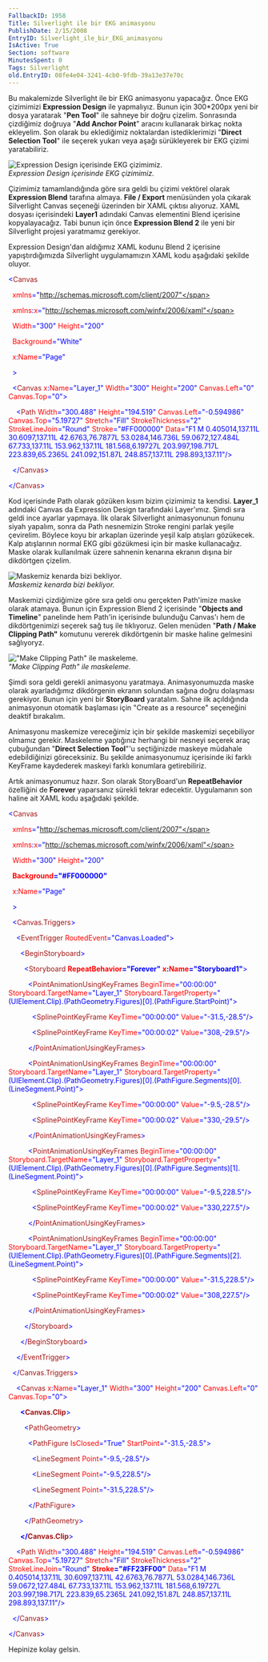 ```yaml
---
FallbackID: 1958
Title: Silverlight ile bir EKG animasyonu
PublishDate: 2/15/2008
EntryID: Silverlight_ile_bir_EKG_animasyonu
IsActive: True
Section: software
MinutesSpent: 0
Tags: Silverlight
old.EntryID: 08fe4e04-3241-4cb0-9fdb-39a13e37e70c
---
```

Bu makalemizde Silverlight ile bir EKG animasyonu yapacağız. Önce EKG
çizimimizi **Expression Design** ile yapmalıyız. Bunun için 300\*200px
yeni bir dosya yaratarak "**Pen Tool**" ile sahneye bir doğru çizelim.
Sonrasında çizdiğimiz doğruya "**Add Anchor Point**" aracını kullanarak
birkaç nokta ekleyelim. Son olarak bu eklediğimiz noktalardan
istediklerimizi "**Direct Selection Tool**" ile seçerek yukarı veya
aşağı sürükleyerek bir EKG çizimi yaratabiliriz.

![Expression Design içerisinde EKG
çizimimiz.](http://cdn.daron.yondem.com/assets/1958/14022008_1.png)\
*Expression Design içerisinde EKG çizimimiz.*

Çizimimiz tamamlandığında göre sıra geldi bu çizimi vektörel olarak
**Expression Blend** tarafına almaya. **File / Export** menüsünden yola
çıkarak Silverlight Canvas seçeneği üzerinden bir XAML çıktısı alıyoruz.
XAML dosyası içerisindeki **Layer1** adındaki Canvas elementini Blend
içerisine kopyalayacağız. Tabi bunun için önce **Expression Blend 2**
ile yeni bir Silverlight projesi yaratmamız gerekiyor.

Expression Design'dan aldığımız XAML kodunu Blend 2 içerisine
yapıştırdığımızda Silverlight uygulamamızın XAML kodu aşağıdaki şekilde
oluyor.

<span style="color: blue;">\<</span><span
style="color: #a31515;">Canvas</span>

<span style="color: red;">  xmlns</span><span
style="color: blue;">="http://schemas.microsoft.com/client/2007"</span>

<span style="color: red;">  xmlns</span><span
style="color: blue;">:</span><span style="color: red;">x</span><span
style="color: blue;">="http://schemas.microsoft.com/winfx/2006/xaml"</span>

<span style="color: red;">  Width</span><span
style="color: blue;">="300"</span><span style="color: red;">
Height</span><span style="color: blue;">="200"</span>

<span style="color: red;">  Background</span><span
style="color: blue;">="White"</span>

<span style="color: red;">  x</span><span
style="color: blue;">:</span><span style="color: red;">Name</span><span
style="color: blue;">="Page"</span>

<span style="color: blue;">  \></span>

<span style="color: #a31515;">  </span><span
style="color: blue;">\<</span><span
style="color: #a31515;">Canvas</span><span style="color: red;">
x</span><span style="color: blue;">:</span><span
style="color: red;">Name</span><span
style="color: blue;">="Layer\_1"</span><span style="color: red;">
Width</span><span style="color: blue;">="300"</span><span
style="color: red;"> Height</span><span
style="color: blue;">="200"</span><span style="color: red;">
Canvas.Left</span><span style="color: blue;">="0"</span><span
style="color: red;"> Canvas.Top</span><span
style="color: blue;">="0"\></span>

<span style="color: #a31515;">    </span><span
style="color: blue;">\<</span><span
style="color: #a31515;">Path</span><span style="color: red;">
Width</span><span style="color: blue;">="300.488"</span><span
style="color: red;"> Height</span><span
style="color: blue;">="194.519"</span><span style="color: red;">
Canvas.Left</span><span style="color: blue;">="-0.594986"</span><span
style="color: red;"> Canvas.Top</span><span
style="color: blue;">="5.19727"</span><span style="color: red;">
Stretch</span><span style="color: blue;">="Fill"</span><span
style="color: red;"> StrokeThickness</span><span
style="color: blue;">="2"</span><span style="color: red;">
StrokeLineJoin</span><span style="color: blue;">="Round"</span><span
style="color: red;"> Stroke</span><span
style="color: blue;">="\#FF000000"</span><span style="color: red;">
Data</span><span style="color: blue;">="F1 M 0.405014,137.11L
30.6097,137.11L 42.6763,76.7877L 53.0284,146.736L 59.0672,127.484L
67.733,137.11L 153.962,137.11L 181.568,6.19727L 203.997,198.717L
223.839,65.2365L 241.092,151.87L 248.857,137.11L
298.893,137.11"/\></span>

<span style="color: #a31515;">  </span><span
style="color: blue;">\</</span><span
style="color: #a31515;">Canvas</span><span
style="color: blue;">\></span>

<span style="color: blue;">\</</span><span
style="color: #a31515;">Canvas</span><span
style="color: blue;">\></span>

Kod içerisinde Path olarak gözüken kısım bizim çizimimiz ta kendisi.
**Layer\_1** adındaki Canvas da Expression Design tarafındaki
Layer'ımız. Şimdi sıra geldi ince ayarlar yapmaya. İlk olarak
Silverlight animasyonunun fonunu siyah yapalım, sonra da Path nesnemizin
Stroke rengini parlak yeşile çevirelim. Böylece koyu bir arkaplan
üzerinde yeşil kalp atışları gözükecek. Kalp atışlarının normal EKG gibi
gözükmesi için bir maske kullanacağız. Maske olarak kullanılmak üzere
sahnenin kenarına ekranın dışına bir dikdörtgen çizelim.

![Maskemiz kenarda bizi
bekliyor.](http://cdn.daron.yondem.com/assets/1958/14022008_2.png)\
*Maskemiz kenarda bizi bekliyor.*

Maskemizi çizdiğimize göre sıra geldi onu gerçekten Path'imize maske
olarak atamaya. Bunun için Expression Blend 2 içerisinde "**Objects and
Timeline**" panelinde hem Path'in içerisinde bulunduğu Canvas'ı hem de
dikdörtgenimizi seçerek sağ tuş ile tıklıyoruz. Gelen menüden "**Path /
Make Clipping Path"** komutunu vererek dikdörtgenin bir maske haline
gelmesini sağlıyoryz.

!["Make Clipping Path" ile
maskeleme.](http://cdn.daron.yondem.com/assets/1958/14022008_3.png)\
*"Make Clipping Path" ile maskeleme.*

Şimdi sora geldi gerekli animasyonu yaratmaya. Animasyonumuzda maske
olarak ayarladığımız dikdörgenin ekranın solundan sağına doğru dolaşması
gerekiyor. Bunun için yeni bir **StoryBoard** yaratalım. Sahne ilk
açıldığında animasyonun otomatik başlaması için "Create as a resource"
seçeneğini deaktif bırakalım.

Animasyonu maskemize vereceğimiz için bir şekilde maskemizi seçebiliyor
olmamız gerekir. Maskeleme yaptığınız herhangi bir nesneyi seçerek araç
çubuğundan "**Direct Selection Tool**"'u seçtiğinizde maskeye müdahale
edebildiğinizi göreceksiniz. Bu şekilde animasyonumuz içerisinde iki
farklı KeyFrame kaydederek maskeyi farklı konumlara getirebiliriz.

Artık animasyonumuz hazır. Son olarak StoryBoard'un **RepeatBehavior**
özelliğini de **Forever** yaparsanız sürekli tekrar edecektir.
Uygulamanın son haline ait XAML kodu aşağıdaki şekilde.

<span style="color: blue;">\<</span><span
style="color: #a31515;">Canvas</span>

<span style="color: red;">  xmlns</span><span
style="color: blue;">="http://schemas.microsoft.com/client/2007"</span>

<span style="color: red;">  xmlns</span><span
style="color: blue;">:</span><span style="color: red;">x</span><span
style="color: blue;">="http://schemas.microsoft.com/winfx/2006/xaml"</span>

<span style="color: red;">  Width</span><span
style="color: blue;">="300"</span><span style="color: red;">
Height</span><span style="color: blue;">="200"</span>

<span style="color: red;">  **Background**</span><span
style="color: blue;">**="\#FF000000"**</span>

<span style="color: red;">  x</span><span
style="color: blue;">:</span><span style="color: red;">Name</span><span
style="color: blue;">="Page"</span>

<span style="color: blue;">  \></span>

<span style="color: #a31515;">  </span><span
style="color: blue;">\<</span><span
style="color: #a31515;">Canvas.Triggers</span><span
style="color: blue;">\></span>

<span style="color: #a31515;">    </span><span
style="color: blue;">\<</span><span
style="color: #a31515;">EventTrigger</span><span style="color: red;">
RoutedEvent</span><span style="color: blue;">="Canvas.Loaded"\></span>

<span style="color: #a31515;">      </span><span
style="color: blue;">\<</span><span
style="color: #a31515;">BeginStoryboard</span><span
style="color: blue;">\></span>

<span style="color: #a31515;">        </span><span
style="color: blue;">\<</span><span
style="color: #a31515;">Storyboard</span><span style="color: red;">
**RepeatBehavior**</span><span
style="color: blue;">**="Forever"**</span><span style="color: red;">
**x**</span><span style="color: blue;">**:**</span><span
style="color: red;">**Name**</span><span
style="color: blue;">**="Storyboard1"**\></span>

<span style="color: #a31515;">          </span><span
style="color: blue;">\<</span><span
style="color: #a31515;">PointAnimationUsingKeyFrames</span><span
style="color: red;"> BeginTime</span><span
style="color: blue;">="00:00:00"</span><span style="color: red;">
Storyboard.TargetName</span><span
style="color: blue;">="Layer\_1"</span><span style="color: red;">
Storyboard.TargetProperty</span><span
style="color: blue;">="(UIElement.Clip).(PathGeometry.Figures)[0].(PathFigure.StartPoint)"\></span>

<span style="color: #a31515;">            </span><span
style="color: blue;">\<</span><span
style="color: #a31515;">SplinePointKeyFrame</span><span
style="color: red;"> KeyTime</span><span
style="color: blue;">="00:00:00"</span><span style="color: red;">
Value</span><span style="color: blue;">="-31.5,-28.5"/\></span>

<span style="color: #a31515;">            </span><span
style="color: blue;">\<</span><span
style="color: #a31515;">SplinePointKeyFrame</span><span
style="color: red;"> KeyTime</span><span
style="color: blue;">="00:00:02"</span><span style="color: red;">
Value</span><span style="color: blue;">="308,-29.5"/\></span>

<span style="color: #a31515;">          </span><span
style="color: blue;">\</</span><span
style="color: #a31515;">PointAnimationUsingKeyFrames</span><span
style="color: blue;">\></span>

<span style="color: #a31515;">          </span><span
style="color: blue;">\<</span><span
style="color: #a31515;">PointAnimationUsingKeyFrames</span><span
style="color: red;"> BeginTime</span><span
style="color: blue;">="00:00:00"</span><span style="color: red;">
Storyboard.TargetName</span><span
style="color: blue;">="Layer\_1"</span><span style="color: red;">
Storyboard.TargetProperty</span><span
style="color: blue;">="(UIElement.Clip).(PathGeometry.Figures)[0].(PathFigure.Segments)[0].(LineSegment.Point)"\></span>

<span style="color: #a31515;">            </span><span
style="color: blue;">\<</span><span
style="color: #a31515;">SplinePointKeyFrame</span><span
style="color: red;"> KeyTime</span><span
style="color: blue;">="00:00:00"</span><span style="color: red;">
Value</span><span style="color: blue;">="-9.5,-28.5"/\></span>

<span style="color: #a31515;">            </span><span
style="color: blue;">\<</span><span
style="color: #a31515;">SplinePointKeyFrame</span><span
style="color: red;"> KeyTime</span><span
style="color: blue;">="00:00:02"</span><span style="color: red;">
Value</span><span style="color: blue;">="330,-29.5"/\></span>

<span style="color: #a31515;">          </span><span
style="color: blue;">\</</span><span
style="color: #a31515;">PointAnimationUsingKeyFrames</span><span
style="color: blue;">\></span>

<span style="color: #a31515;">          </span><span
style="color: blue;">\<</span><span
style="color: #a31515;">PointAnimationUsingKeyFrames</span><span
style="color: red;"> BeginTime</span><span
style="color: blue;">="00:00:00"</span><span style="color: red;">
Storyboard.TargetName</span><span
style="color: blue;">="Layer\_1"</span><span style="color: red;">
Storyboard.TargetProperty</span><span
style="color: blue;">="(UIElement.Clip).(PathGeometry.Figures)[0].(PathFigure.Segments)[1].(LineSegment.Point)"\></span>

<span style="color: #a31515;">            </span><span
style="color: blue;">\<</span><span
style="color: #a31515;">SplinePointKeyFrame</span><span
style="color: red;"> KeyTime</span><span
style="color: blue;">="00:00:00"</span><span style="color: red;">
Value</span><span style="color: blue;">="-9.5,228.5"/\></span>

<span style="color: #a31515;">            </span><span
style="color: blue;">\<</span><span
style="color: #a31515;">SplinePointKeyFrame</span><span
style="color: red;"> KeyTime</span><span
style="color: blue;">="00:00:02"</span><span style="color: red;">
Value</span><span style="color: blue;">="330,227.5"/\></span>

<span style="color: #a31515;">          </span><span
style="color: blue;">\</</span><span
style="color: #a31515;">PointAnimationUsingKeyFrames</span><span
style="color: blue;">\></span>

<span style="color: #a31515;">          </span><span
style="color: blue;">\<</span><span
style="color: #a31515;">PointAnimationUsingKeyFrames</span><span
style="color: red;"> BeginTime</span><span
style="color: blue;">="00:00:00"</span><span style="color: red;">
Storyboard.TargetName</span><span
style="color: blue;">="Layer\_1"</span><span style="color: red;">
Storyboard.TargetProperty</span><span
style="color: blue;">="(UIElement.Clip).(PathGeometry.Figures)[0].(PathFigure.Segments)[2].(LineSegment.Point)"\></span>

<span style="color: #a31515;">            </span><span
style="color: blue;">\<</span><span
style="color: #a31515;">SplinePointKeyFrame</span><span
style="color: red;"> KeyTime</span><span
style="color: blue;">="00:00:00"</span><span style="color: red;">
Value</span><span style="color: blue;">="-31.5,228.5"/\></span>

<span style="color: #a31515;">            </span><span
style="color: blue;">\<</span><span
style="color: #a31515;">SplinePointKeyFrame</span><span
style="color: red;"> KeyTime</span><span
style="color: blue;">="00:00:02"</span><span style="color: red;">
Value</span><span style="color: blue;">="308,227.5"/\></span>

<span style="color: #a31515;">          </span><span
style="color: blue;">\</</span><span
style="color: #a31515;">PointAnimationUsingKeyFrames</span><span
style="color: blue;">\></span>

<span style="color: #a31515;">        </span><span
style="color: blue;">\</</span><span
style="color: #a31515;">Storyboard</span><span
style="color: blue;">\></span>

<span style="color: #a31515;">      </span><span
style="color: blue;">\</</span><span
style="color: #a31515;">BeginStoryboard</span><span
style="color: blue;">\></span>

<span style="color: #a31515;">    </span><span
style="color: blue;">\</</span><span
style="color: #a31515;">EventTrigger</span><span
style="color: blue;">\></span>

<span style="color: #a31515;">  </span><span
style="color: blue;">\</</span><span
style="color: #a31515;">Canvas.Triggers</span><span
style="color: blue;">\></span>

<span style="color: #a31515;">    </span><span
style="color: blue;">\<</span><span
style="color: #a31515;">Canvas</span><span style="color: red;">
x</span><span style="color: blue;">:</span><span
style="color: red;">Name</span><span
style="color: blue;">="Layer\_1"</span><span style="color: red;">
Width</span><span style="color: blue;">="300"</span><span
style="color: red;"> Height</span><span
style="color: blue;">="200"</span><span style="color: red;">
Canvas.Left</span><span style="color: blue;">="0"</span><span
style="color: red;"> Canvas.Top</span><span
style="color: blue;">="0"\></span>

<span style="color: #a31515;">      </span><span style="color: blue;">
**\<**</span><span style="color: #a31515;">**Canvas.Clip**</span><span
style="color: blue;">\></span>

<span style="color: #a31515;">        </span><span
style="color: blue;">\<</span><span
style="color: #a31515;">PathGeometry</span><span
style="color: blue;">\></span>

<span style="color: #a31515;">          </span><span
style="color: blue;">\<</span><span
style="color: #a31515;">PathFigure</span><span style="color: red;">
IsClosed</span><span style="color: blue;">="True"</span><span
style="color: red;"> StartPoint</span><span
style="color: blue;">="-31.5,-28.5"\></span>

<span style="color: #a31515;">            </span><span
style="color: blue;">\<</span><span
style="color: #a31515;">LineSegment</span><span style="color: red;">
Point</span><span style="color: blue;">="-9.5,-28.5"/\></span>

<span style="color: #a31515;">            </span><span
style="color: blue;">\<</span><span
style="color: #a31515;">LineSegment</span><span style="color: red;">
Point</span><span style="color: blue;">="-9.5,228.5"/\></span>

<span style="color: #a31515;">            </span><span
style="color: blue;">\<</span><span
style="color: #a31515;">LineSegment</span><span style="color: red;">
Point</span><span style="color: blue;">="-31.5,228.5"/\></span>

<span style="color: #a31515;">          </span><span
style="color: blue;">\</</span><span
style="color: #a31515;">PathFigure</span><span
style="color: blue;">\></span>

<span style="color: #a31515;">        </span><span
style="color: blue;">\</</span><span
style="color: #a31515;">PathGeometry</span><span
style="color: blue;">\></span>

<span style="color: #a31515;">      </span><span style="color: blue;">
**\</**</span><span style="color: #a31515;">**Canvas.Clip**</span><span
style="color: blue;">\></span>

<span style="color: #a31515;">    </span><span
style="color: blue;">\<</span><span
style="color: #a31515;">Path</span><span style="color: red;">
Width</span><span style="color: blue;">="300.488"</span><span
style="color: red;"> Height</span><span
style="color: blue;">="194.519"</span><span style="color: red;">
Canvas.Left</span><span style="color: blue;">="-0.594986"</span><span
style="color: red;"> Canvas.Top</span><span
style="color: blue;">="5.19727"</span><span style="color: red;">
Stretch</span><span style="color: blue;">="Fill"</span><span
style="color: red;"> StrokeThickness</span><span
style="color: blue;">="2"</span><span style="color: red;">
StrokeLineJoin</span><span style="color: blue;">="Round"</span><span
style="color: red;"> **Stroke**</span><span
style="color: blue;">**="\#FF23FF00"**</span><span style="color: red;">
Data</span><span style="color: blue;">="F1 M 0.405014,137.11L
30.6097,137.11L 42.6763,76.7877L 53.0284,146.736L 59.0672,127.484L
67.733,137.11L 153.962,137.11L 181.568,6.19727L 203.997,198.717L
223.839,65.2365L 241.092,151.87L 248.857,137.11L
298.893,137.11"/\></span>

<span style="color: #a31515;">  </span><span
style="color: blue;">\</</span><span
style="color: #a31515;">Canvas</span><span
style="color: blue;">\></span>

<span style="color: blue;">\</</span><span
style="color: #a31515;">Canvas</span><span
style="color: blue;">\></span>

Hepinize kolay gelsin.


